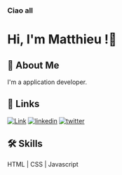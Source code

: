 ### Ciao all

# Hi, I'm Matthieu !👋

## 🚀 About Me
I'm a application developer.


## 🔗 Links
[![Link](https://img.shields.io/badge/my_portfolio-000?style=for-the-badge&logo=ko-fi&logoColor=white)](https://www.matthieulombardia.com/)
[![linkedin](https://img.shields.io/badge/linkedin-0A66C2?style=for-the-badge&logo=linkedin&logoColor=white)](https://www.linkedin.com/in/matthieulombardia)
[![twitter](https://img.shields.io/badge/twitter-1DA1F2?style=for-the-badge&logo=twitter&logoColor=white)](https://twitter.com/MattLombardia)


## 🛠 Skills
HTML | CSS | Javascript


